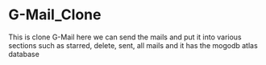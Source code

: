 # G-Mail_Clone
This is clone G-Mail here we can send the mails and put it into various sections such as starred, delete, sent, all mails and it has the mogodb atlas database
